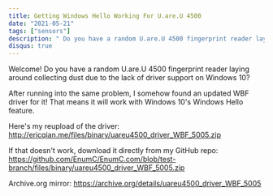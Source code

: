 ```yaml
---
title: Getting Windows Hello Working For U.are.U 4500
date: "2021-05-21"
tags: ["sensors"]
description: " Do you have a random U.are.U 4500 fingerprint reader laying around collecting dust due to the lack of driver support on Windows 10?"
disqus: true
---
```


Welcome! Do you have a random U.are.U 4500 fingerprint reader laying around collecting dust due to the lack of driver support on Windows 10?

After running into the same problem, I somehow found an updated WBF driver for it! That means it will work with Windows 10's Windows Hello feature.

Here's my reupload of the driver: http://ericqian.me/files/binary/uareu4500_driver_WBF_5005.zip

If that doesn't work, download it directly from my GitHub repo: https://github.com/EnumC/EnumC.com/blob/test-branch/files/binary/uareu4500_driver_WBF_5005.zip

Archive.org mirror: https://archive.org/details/uareu4500_driver_WBF_5005
